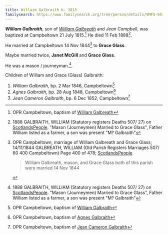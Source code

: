```yaml
---
title: Willaim Galbraith b. 1815
familysearch: https://www.familysearch.org/tree/person/details/9MFS-951
---
```

***William Galbraith***, son of *[William Galbreath](galbreath-william-1780.md)* and *Jean Campbell*, was baptized at Campbeltown 21 July 1815.[^birth]  He died 11 Feb 1888[^death].

He married at Campbeltown 14 Nov 1844[^marriage-glass] to **Grace Glass**.

Maybe married twice, **Janet McGill** and **Grace Glass**.

He was a mason / journeyman.[^death].

Children of William and Grace (Glass) Galbraith:

1. *William Galbraith*, bp. 2 Mar 1846, Campbeltown[^william-birth]
2. *Agnes Galbraith*, bp. 28 Aug 1848, Campbeltown[^agnes-birth]
3. *Jean Cameron Galbraith*, bp. 6 Dec 1852, Campbeltown[^jean-birth]

[^birth]: OPR Campbeltown, baptism of [William Galbreath](/sources/opr-campbeltown-births.md#1815-07-21-william-galbreath)

[^death]:  1888 GALBRAITH, WILLIAM (Statutory registers Deaths 507/ 27) on [ScotlandsPeople](https://www.scotlandspeople.gov.uk/view-image/nrs_stat_deaths/2986875).
  "Mason (Journeymen) Married to Grace Glass", Father William listed as a farmer, a son was present "M? Galbraith"

[^marriage-glass]: OPR Campbeltown, marriage of William Galbreath and Grace Glass; 14/11/1844 GALBREATH, WILLIAM (Old Parish Registers Marriages 507/ 60 400 Campbeltown) Page 400 of 478; [ScotlandsPeople](https://www.scotlandspeople.gov.uk/view-image/nrs_opr_records/9531327?image=400)
    > William Galbreath, mason, and Grace Glass both of this parish
    > were married 14 Nov 1844

[^william-birth]: OPR Campbeltown, baptism of [William Galbraith](/sources/opr-campbeltown-births.md#1846-03-02-william-galbreath)

[^agnes-birth]: OPR Campbeltown, baptism of [Agnes Galbraith](/sources/opr-campbeltown-births.md#1848-08-28-agnes-galbreath)

[^jean-birth]: OPR Campbeltown, baptism of [Jean Cameron Galbraith](/sources/opr-campbeltown-births.md#1852-12-06-jean-cameron-galbraith)

